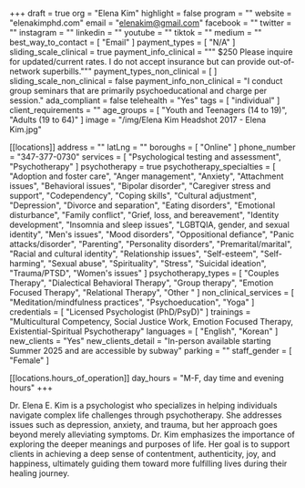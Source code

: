 +++
draft = true
org = "Elena Kim"
highlight = false
program = ""
website = "elenakimphd.com"
email = "elenakim@gmail.com"
facebook = ""
twitter = ""
instagram = ""
linkedin = ""
youtube = ""
tiktok = ""
medium = ""
best_way_to_contact = [ "Email" ]
payment_types = [ "N/A" ]
sliding_scale_clinical = true
payment_info_clinical = """
$250 
Please inquire for updated/current rates.
I do not accept insurance but can provide out-of-network superbills."""
payment_types_non_clinical = [ ]
sliding_scale_non_clinical = false
payment_info_non_clinical = "I conduct group seminars that are primarily psychoeducational and charge per session."
ada_compliant = false
telehealth = "Yes"
tags = [ "individual" ]
client_requirements = ""
age_groups = [ "Youth and Teenagers (14 to 19)", "Adults (19 to 64)" ]
image = "/img/Elena Kim Headshot 2017 - Elena Kim.jpg"

[[locations]]
address = ""
latLng = ""
boroughs = [ "Online" ]
phone_number = "347-377-0730"
services = [ "Psychological testing and assessment", "Psychotherapy" ]
psychotherapy = true
psychotherapy_specialties = [
  "Adoption and foster care",
  "Anger management",
  "Anxiety",
  "Attachment issues",
  "Behavioral issues",
  "Bipolar disorder",
  "Caregiver stress and support",
  "Codependency",
  "Coping skills",
  "Cultural adjustment",
  "Depression",
  "Divorce and separation",
  "Eating disorders",
  "Emotional disturbance",
  "Family conflict",
  "Grief, loss, and bereavement",
  "Identity development",
  "Insomnia and sleep issues",
  "LGBTQIA, gender, and sexual identity",
  "Men's issues",
  "Mood disorders",
  "Oppositional defiance",
  "Panic attacks/disorder",
  "Parenting",
  "Personality disorders",
  "Premarital/marital",
  "Racial and cultural identity",
  "Relationship issues",
  "Self-esteem",
  "Self-harming",
  "Sexual abuse",
  "Spirituality",
  "Stress",
  "Suicidal ideation",
  "Trauma/PTSD",
  "Women's issues"
]
psychotherapy_types = [
  "Couples Therapy",
  "Dialectical Behavioral Therapy",
  "Group therapy",
  "Emotion Focused Therapy",
  "Relational Therapy",
  "Other "
]
non_clinical_services = [
  "Meditation/mindfulness practices",
  "Psychoeducation",
  "Yoga"
]
credentials = [ "Licensed Psychologist (PhD/PsyD)" ]
trainings = "Multicultural Competency, Social Justice Work, Emotion Focused Therapy, Existential-Spiritual Psychotherapy"
languages = [ "English", "Korean" ]
new_clients = "Yes"
new_clients_detail = "In-person available starting Summer 2025 and are accessible by subway"
parking = ""
staff_gender = [ "Female" ]

  [[locations.hours_of_operation]]
  day_hours = "M-F, day time and evening hours"
+++

Dr. Elena E. Kim is a psychologist who specializes in helping individuals navigate complex life challenges through psychotherapy.  She addresses issues such as depression, anxiety, and trauma, but her approach goes beyond merely alleviating symptoms.  Dr. Kim emphasizes the importance of exploring the deeper meanings and purposes of life.  Her goal is to support clients in achieving a deep sense of contentment, authenticity, joy, and happiness, ultimately guiding them toward more fulfilling lives during their healing journey.
